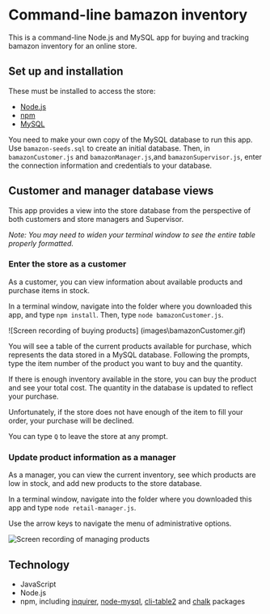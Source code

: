 # Command-line bamazon inventory

This is a command-line Node.js and MySQL app for buying and tracking bamazon inventory for an online store. 

## Set up and installation

These must be installed to access the store:

- [Node.js](https://nodejs.org/en/)
- [npm](https://www.npmjs.com/get-npm)
- [MySQL](https://www.mysql.com/)

You need to make your own copy of the MySQL database to run this app. Use `bamazon-seeds.sql` to create an initial database. Then, in `bamazonCustomer.js` and `bamazonManager.js`,and `bamazonSupervisor.js`, enter the connection information and credentials to your database.

## Customer and manager database views

This app provides a view into the store database from the perspective of both customers and store managers and Supervisor.

_Note: You may need to widen your terminal window to see the entire table properly formatted._

### Enter the store as a customer

As a customer, you can view information about available products and purchase items in stock.

In a terminal window, navigate into the folder where you downloaded this app, and type `npm install`. Then, type `node bamazonCustomer.js`.

![Screen recording of buying products] (images\bamazonCustomer.gif)

You will see a table of the current products available for purchase, which represents the data stored in a MySQL database. Following the prompts, type the item number of the product you want to buy and the quantity. 

If there is enough inventory available in the store, you can buy the product and see your total cost. The quantity in the database is updated to reflect your purchase.

Unfortunately, if the store does not have enough of the item to fill your order, your purchase will be declined. 

You can type `Q` to leave the store at any prompt.

### Update product information as a manager

As a manager, you can view the current inventory, see which products are low in stock, and add new products to the store database.

In a terminal window, navigate into the folder where you downloaded this app and type `node retail-manager.js`.

Use the arrow keys to navigate the menu of administrative options.

![Screen recording of managing products](images/manager-view.gif)

## Technology

- JavaScript
- Node.js
- npm, including [inquirer](https://www.npmjs.com/package/inquirer), [node-mysql](https://www.npmjs.com/package/node-mysql), [cli-table2](https://www.npmjs.com/package/cli-table2) and [chalk](https://www.npmjs.com/package/chalk) packages
